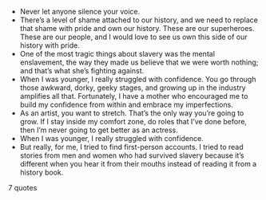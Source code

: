  - Never let anyone silence your voice.
 - There’s a level of shame attached to our history, and we need to replace that shame with pride and own our history. These are our superheroes. These are our people, and I would love to see us own this side of our history with pride.
 - One of the most tragic things about slavery was the mental enslavement, the way they made us believe that we were worth nothing; and that’s what she’s fighting against.
 - When I was younger, I really struggled with confidence. You go through those awkward, dorky, geeky stages, and growing up in the industry amplifies all that. Fortunately, I have a mother who encouraged me to build my confidence from within and embrace my imperfections.
 - As an artist, you want to stretch. That’s the only way you’re going to grow. If I stay inside my comfort zone, do roles that I’ve done before, then I’m never going to get better as an actress.
 - When I was younger, I really struggled with confidence.
 - But really, for me, I tried to find first-person accounts. I tried to read stories from men and women who had survived slavery because it’s different when you hear it from their mouths instead of reading it from a history book.

7 quotes